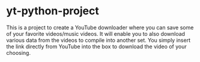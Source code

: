 # yt-python-project

This is a project to create a YouTube downloader where you can save some of your favorite videos/music videos.
It will enable you to also download various data from the videos to compile into another set. You simply insert the link directly from YouTube into the box to download the video of your choosing.
